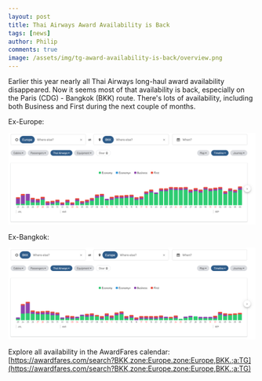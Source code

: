 ```yaml
---
layout: post
title: Thai Airways Award Availability is Back
tags: [news]
author: Philip
comments: true
image: /assets/img/tg-award-availability-is-back/overview.png
---
```


Earlier this year nearly all Thai Airways long-haul award availability disappeared. Now it seems most of that availability is back, especially on the Paris (CDG) - Bangkok (BKK) route. There's lots of availability, including both Business and First during the next couple of months.

Ex-Europe:

<img src="/assets/img/tg-award-availability-is-back/ex-europe.png" class="" />

Ex-Bangkok:

<img src="/assets/img/tg-award-availability-is-back/ex-bangkok.png" class="" />

Explore all availability in the AwardFares calendar:  
[https://awardfares.com/search?BKK,zone:Europe.zone:Europe,BKK.;a:TG](https://awardfares.com/search?BKK,zone:Europe.zone:Europe,BKK.;a:TG)
